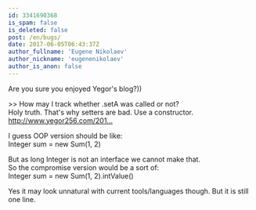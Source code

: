 ```yaml
---
id: 3341690368
is_spam: false
is_deleted: false
post: /en/bugs/
date: 2017-06-05T06:43:37Z
author_fullname: 'Eugene Nikolaev'
author_nickname: 'eugenenikolaev'
author_is_anon: false
---
```


<p>Are you sure you enjoyed Yegor's blog?))</p><p>&gt;&gt;  How may I track whether .setA was called or not? <br>Holy truth. That's why setters are bad. Use a constructor.<br><a href="http://www.yegor256.com/2014/09/16/getters-and-setters-are-evil.html" rel="nofollow noopener" title="http://www.yegor256.com/2014/09/16/getters-and-setters-are-evil.html">http://www.yegor256.com/201...</a></p><p>I guess OOP version should be like:<br>Integer sum = new Sum(1, 2)</p><p>But as long Integer is not an interface we cannot make that.<br>So the compromise version would be a sort of:<br>Integer sum = new Sum(1, 2).intValue()</p><p>Yes it may look unnatural with current tools/languages though. But it is still one line.</p>
